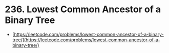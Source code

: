 # 236. Lowest Common Ancestor of a Binary Tree

- [https://leetcode.com/problems/lowest-common-ancestor-of-a-binary-tree/](https://leetcode.com/problems/lowest-common-ancestor-of-a-binary-tree/)
